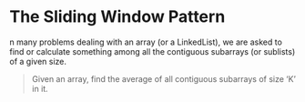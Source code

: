 # The Sliding Window Pattern

n many problems dealing with an array (or a LinkedList), we are asked to find or
 calculate something among all the contiguous subarrays (or sublists) of a given size.

 > Given an array, find the average of all contiguous subarrays of size ‘K’ in it.